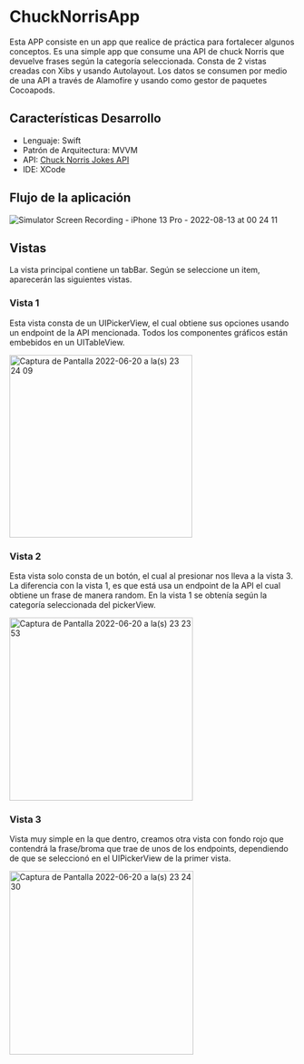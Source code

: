 # ChuckNorrisApp

Esta APP consiste en un app que realice de práctica para fortalecer algunos conceptos. Es una simple app que consume una API de chuck Norris que devuelve frases según la categoría seleccionada. Consta de 2 vistas creadas con Xibs y usando Autolayout.
Los datos se consumen por medio de una API a través de Alamofire y usando como gestor de paquetes Cocoapods.

## Características Desarrollo

- Lenguaje: Swift
-  Patrón de Arquitectura: MVVM
-  API: [Chuck Norris Jokes API](https://api.chucknorris.io)
-  IDE: XCode

## Flujo de la aplicación 

![Simulator Screen Recording - iPhone 13 Pro - 2022-08-13 at 00 24 11](https://user-images.githubusercontent.com/69824165/184466710-c1e90124-ac6b-48b9-91ca-f7e1b7c77356.gif)


## Vistas

La vista principal contiene un tabBar. Según se seleccione un item, aparecerán las siguientes vistas.

### Vista 1
Esta vista consta de un UIPickerView, el cual obtiene sus opciones usando un endpoint de la API mencionada. Todos los componentes gráficos están embebidos en un UITableView.

<img width="322" alt="Captura de Pantalla 2022-06-20 a la(s) 23 24 09" src="https://user-images.githubusercontent.com/69824165/174703156-774b2c88-14a2-4648-b67f-905cd393d552.png">



### Vista 2
Esta vista solo consta de un botón, el cual al presionar nos lleva a la vista 3. La diferencia con la vista 1, es que está usa un endpoint de la API el cual obtiene un frase de manera random. En la vista 1 se obtenía según la categoría seleccionada del pickerView.

<img width="323" alt="Captura de Pantalla 2022-06-20 a la(s) 23 23 53" src="https://user-images.githubusercontent.com/69824165/174703193-ed333e6b-a64e-4fda-9268-6e23326e9659.png">


### Vista 3

Vista muy simple en la que dentro, creamos otra vista con fondo rojo que contendrá la frase/broma que trae de unos de los endpoints, dependiendo de que se seleccionó en el UIPickerView de la primer vista.

<img width="324" alt="Captura de Pantalla 2022-06-20 a la(s) 23 24 30" src="https://user-images.githubusercontent.com/69824165/174703221-db5c46a5-e540-4f9e-9c8e-4c2cab0ff612.png">



